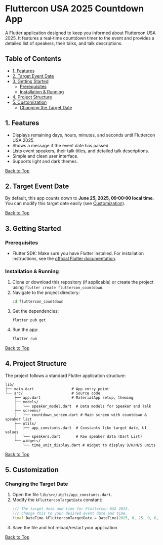 # Fluttercon USA 2025 Countdown App

A Flutter application designed to keep you informed about Fluttercon USA 2025.
It features a real-time countdown timer to the event and provides a detailed list
of speakers, their talks, and talk descriptions.

## Table of Contents
* [1. Features](#1-features)
* [2. Target Event Date](#2-target-event-date)
* [3. Getting Started](#3-getting-started)
  * [Prerequisites](#prerequisites)
  * [Installation & Running](#installation--running)
* [4. Project Structure](#4-project-structure)
* [5. Customization](#5-customization)
  * [Changing the Target Date](#changing-the-target-date)

## 1. Features

*   Displays remaining days, hours, minutes, and seconds until Fluttercon USA 2025.
*   Shows a message if the event date has passed.
*   Lists event speakers, their talk titles, and detailed talk descriptions.
*   Simple and clean user interface.
*   Supports light and dark themes.

[Back to Top](#table-of-contents)

## 2. Target Event Date

By default, this app counts down to **June 25, 2025, 09:00:00 local time**.
You can modify this target date easily (see [Customization](#customization)).

[Back to Top](#table-of-contents)

## 3. Getting Started

### Prerequisites

*   Flutter SDK: Make sure you have Flutter installed. For installation instructions, see the [official Flutter documentation](https://flutter.dev/docs/get-started/install).

### Installation & Running

1.  Clone or download this repository (if applicable) or create the project using `flutter create fluttercon_countdown`.
2.  Navigate to the project directory:
    ```bash
    cd fluttercon_countdown
    ```
3.  Get the dependencies:
    ```bash
    flutter pub get
    ```
4.  Run the app:
    ```bash
    flutter run
    ```

[Back to Top](#table-of-contents)

## 4. Project Structure

The project follows a standard Flutter application structure:

```
lib/
├── main.dart                 # App entry point
└── src/                      # Source code
    ├── app.dart              # MaterialApp setup, theming
    ├── models/
    │   └── speaker_model.dart  # Data models for Speaker and Talk
    ├── screens/
    │   └── countdown_screen.dart # Main screen with countdown & speaker list
    ├── utils/
    │   ├── app_constants.dart  # Constants like target date, UI values
    │   └── speakers.dart       # Raw speaker data (Dart List)
    └── widgets/
        └── time_unit_display.dart # Widget to display D/H/M/S units
```

[Back to Top](#table-of-contents)

## 5. Customization

### Changing the Target Date

1.  Open the file `lib/src/utils/app_constants.dart`.
2.  Modify the `kFlutterconTargetDate` constant:
    ```dart
    /// The target date and time for Fluttercon USA 2025.
    /// Change this to your desired event date and time.
    final DateTime kFlutterconTargetDate = DateTime(2025, 6, 25, 9, 0, 0); // Year, Month, Day, Hour, Minute, Second
    ```
3.  Save the file and hot reload/restart your application.

[Back to Top](#table-of-contents)